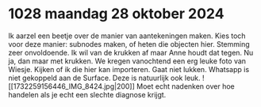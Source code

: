 # 1028 maandag 28 oktober 2024
Ik aarzel een beetje over de manier van aantekeningen maken. Kies toch voor deze manier:  subnodes maken, of heten die objecten hier.
Stemming zeer onvoldoende.  Ik wil van de krukken af maar Anne houdt dat tegen. Nu ja, dan maar met krukken.  We kregen vanochtend een erg leuke foto van Wiesje. Kijken of ik die hier kan importeren.
Gaat niet lukken. Whatsapp is niet gekoppeld aan de Surface. Deze is natuurlijk ook leuk.
![[1732259156446_IMG_8424.jpg|200]]
Moet echt nadenken over hoe handelen als je echt een slechte diagnose krijgt. 